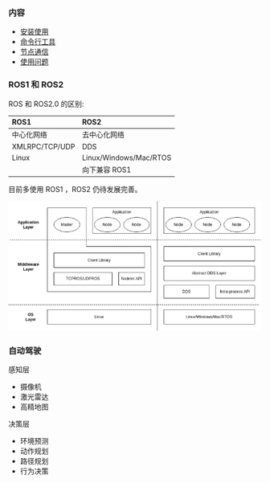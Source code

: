 
### 内容

- [安装使用](00_安装使用.md)
- [命令行工具](01_命令行工具.md)
- [节点通信](02_节点通信.md)
- [使用问题](03_使用问题.md)

### ROS1 和 ROS2

ROS 和 ROS2.0 的区别:

| ROS1 | ROS2 |
|:-----|:-----|
| 中心化网络 | 去中心化网络 |
| XMLRPC/TCP/UDP | DDS |
| Linux | Linux/Windows/Mac/RTOS |
|       | 向下兼容 ROS1 |

目前多使用 ROS1 ，ROS2 仍待发展完善。

![](img/ROS1-2.png)

### 自动驾驶

感知层
- 摄像机
- 激光雷达
- 高精地图

决策层
- 环境预测
- 动作规划
- 路径规划
- 行为决策
